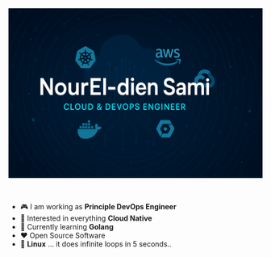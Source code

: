 <img src="https://raw.githubusercontent.com/noureldien2021/noureldien2021/main/git.png" alt="Introduction Banner.." style="text-align: center; margin-bottom: 30px;" />

-   :video_game: I am working as **Principle DevOps Engineer**
-   :monocle_face: Interested in everything **Cloud Native**
-   :seedling: Currently learning **Golang**
-   :heart: Open Source Software
-   :penguin: **Linux** ... it does infinite loops in 5 seconds..
